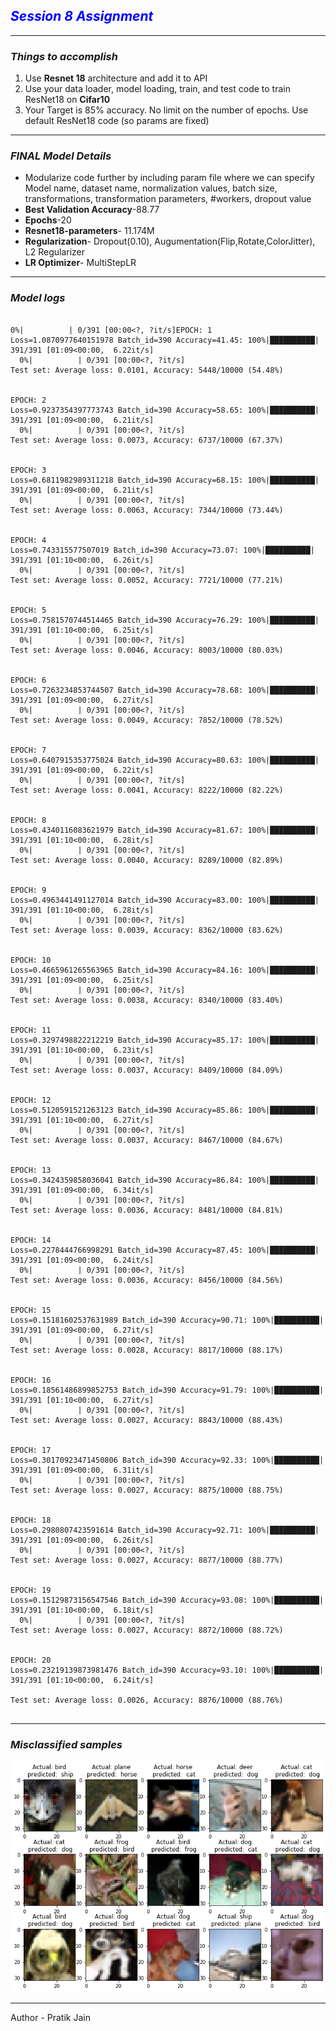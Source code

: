 <h2><i><b><font color='blue'>Session 8 Assignment</font></B></i></h2>
<hr>
<h3><i>Things to accomplish</i></h3>
<ol>
  <li>Use <b>Resnet 18</b> architecture and add it to API</li>
  <li>Use your data loader, model loading, train, and test code to train ResNet18 on <B>Cifar10</B></li>
  <li>Your Target is 85% accuracy. No limit on the number of epochs. Use default ResNet18 code (so params are fixed)</li>
</ol>
<hr>
<h3><i> FINAL Model Details</i></h3>
<ul>
  <li>Modularize code further by including param file where we can specify Model name, dataset name, normalization values, batch size, transformations, transformation parameters, #workers, dropout value</li>
  <li><B>Best Validation Accuracy</b>-88.77</li>
  <li><b>Epochs</b>-20</li>
  <li><b>Resnet18-parameters</b>- 11.174M</li>
  <li><b>Regularization</b>- Dropout(0.10), Augumentation(Flip,Rotate,ColorJitter), L2 Regularizer </li>
  <li><b>LR Optimizer</b>- MultiStepLR</li>
</ul>

<hr>
<h3><i>Model logs</i></h3>

```

0%|          | 0/391 [00:00<?, ?it/s]EPOCH: 1
Loss=1.0870977640151978 Batch_id=390 Accuracy=41.45: 100%|██████████| 391/391 [01:09<00:00,  6.22it/s]
  0%|          | 0/391 [00:00<?, ?it/s]
Test set: Average loss: 0.0101, Accuracy: 5448/10000 (54.48%)


EPOCH: 2
Loss=0.9237354397773743 Batch_id=390 Accuracy=58.65: 100%|██████████| 391/391 [01:09<00:00,  6.21it/s]
  0%|          | 0/391 [00:00<?, ?it/s]
Test set: Average loss: 0.0073, Accuracy: 6737/10000 (67.37%)


EPOCH: 3
Loss=0.6811982989311218 Batch_id=390 Accuracy=68.15: 100%|██████████| 391/391 [01:09<00:00,  6.21it/s]
  0%|          | 0/391 [00:00<?, ?it/s]
Test set: Average loss: 0.0063, Accuracy: 7344/10000 (73.44%)


EPOCH: 4
Loss=0.743315577507019 Batch_id=390 Accuracy=73.07: 100%|██████████| 391/391 [01:10<00:00,  6.26it/s]
  0%|          | 0/391 [00:00<?, ?it/s]
Test set: Average loss: 0.0052, Accuracy: 7721/10000 (77.21%)


EPOCH: 5
Loss=0.7581570744514465 Batch_id=390 Accuracy=76.29: 100%|██████████| 391/391 [01:10<00:00,  6.25it/s]
  0%|          | 0/391 [00:00<?, ?it/s]
Test set: Average loss: 0.0046, Accuracy: 8003/10000 (80.03%)


EPOCH: 6
Loss=0.7263234853744507 Batch_id=390 Accuracy=78.68: 100%|██████████| 391/391 [01:09<00:00,  6.27it/s]
  0%|          | 0/391 [00:00<?, ?it/s]
Test set: Average loss: 0.0049, Accuracy: 7852/10000 (78.52%)


EPOCH: 7
Loss=0.6407915353775024 Batch_id=390 Accuracy=80.63: 100%|██████████| 391/391 [01:09<00:00,  6.22it/s]
  0%|          | 0/391 [00:00<?, ?it/s]
Test set: Average loss: 0.0041, Accuracy: 8222/10000 (82.22%)


EPOCH: 8
Loss=0.4340116083621979 Batch_id=390 Accuracy=81.67: 100%|██████████| 391/391 [01:10<00:00,  6.28it/s]
  0%|          | 0/391 [00:00<?, ?it/s]
Test set: Average loss: 0.0040, Accuracy: 8289/10000 (82.89%)


EPOCH: 9
Loss=0.4963441491127014 Batch_id=390 Accuracy=83.00: 100%|██████████| 391/391 [01:10<00:00,  6.28it/s]
  0%|          | 0/391 [00:00<?, ?it/s]
Test set: Average loss: 0.0039, Accuracy: 8362/10000 (83.62%)


EPOCH: 10
Loss=0.4665961265563965 Batch_id=390 Accuracy=84.16: 100%|██████████| 391/391 [01:09<00:00,  6.25it/s]
  0%|          | 0/391 [00:00<?, ?it/s]
Test set: Average loss: 0.0038, Accuracy: 8340/10000 (83.40%)


EPOCH: 11
Loss=0.3297498822212219 Batch_id=390 Accuracy=85.17: 100%|██████████| 391/391 [01:10<00:00,  6.23it/s]
  0%|          | 0/391 [00:00<?, ?it/s]
Test set: Average loss: 0.0037, Accuracy: 8409/10000 (84.09%)


EPOCH: 12
Loss=0.5120591521263123 Batch_id=390 Accuracy=85.86: 100%|██████████| 391/391 [01:10<00:00,  6.27it/s]
  0%|          | 0/391 [00:00<?, ?it/s]
Test set: Average loss: 0.0037, Accuracy: 8467/10000 (84.67%)


EPOCH: 13
Loss=0.3424359858036041 Batch_id=390 Accuracy=86.84: 100%|██████████| 391/391 [01:09<00:00,  6.34it/s]
  0%|          | 0/391 [00:00<?, ?it/s]
Test set: Average loss: 0.0036, Accuracy: 8481/10000 (84.81%)


EPOCH: 14
Loss=0.2278444766998291 Batch_id=390 Accuracy=87.45: 100%|██████████| 391/391 [01:09<00:00,  6.24it/s]
  0%|          | 0/391 [00:00<?, ?it/s]
Test set: Average loss: 0.0036, Accuracy: 8456/10000 (84.56%)


EPOCH: 15
Loss=0.15181602537631989 Batch_id=390 Accuracy=90.71: 100%|██████████| 391/391 [01:09<00:00,  6.27it/s]
  0%|          | 0/391 [00:00<?, ?it/s]
Test set: Average loss: 0.0028, Accuracy: 8817/10000 (88.17%)


EPOCH: 16
Loss=0.18561486899852753 Batch_id=390 Accuracy=91.79: 100%|██████████| 391/391 [01:10<00:00,  6.27it/s]
  0%|          | 0/391 [00:00<?, ?it/s]
Test set: Average loss: 0.0027, Accuracy: 8843/10000 (88.43%)


EPOCH: 17
Loss=0.30170923471450806 Batch_id=390 Accuracy=92.33: 100%|██████████| 391/391 [01:09<00:00,  6.31it/s]
  0%|          | 0/391 [00:00<?, ?it/s]
Test set: Average loss: 0.0027, Accuracy: 8875/10000 (88.75%)


EPOCH: 18
Loss=0.2980807423591614 Batch_id=390 Accuracy=92.71: 100%|██████████| 391/391 [01:09<00:00,  6.26it/s]
  0%|          | 0/391 [00:00<?, ?it/s]
Test set: Average loss: 0.0027, Accuracy: 8877/10000 (88.77%)


EPOCH: 19
Loss=0.15129873156547546 Batch_id=390 Accuracy=93.08: 100%|██████████| 391/391 [01:10<00:00,  6.18it/s]
  0%|          | 0/391 [00:00<?, ?it/s]
Test set: Average loss: 0.0027, Accuracy: 8872/10000 (88.72%)


EPOCH: 20
Loss=0.23219139873981476 Batch_id=390 Accuracy=93.10: 100%|██████████| 391/391 [01:10<00:00,  6.24it/s]

Test set: Average loss: 0.0026, Accuracy: 8876/10000 (88.76%)


```
<hr>
<h3><i>Misclassified samples</i></h3>

![Image](https://github.com/pratikiiitb2013/EVA4/blob/master/Session8/EVA4S8_misclassified.png)

<hr>
Author - Pratik Jain
